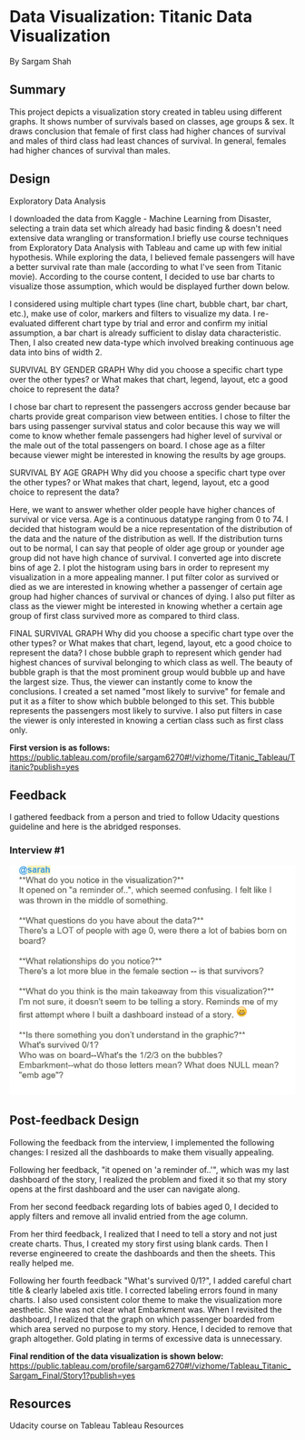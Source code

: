 


# Data Visualization: Titanic Data Visualization

By Sargam Shah 

## Summary

This project depicts a visualization story created in tableu using different graphs. It shows number of survivals based on classes, age groups & sex. It draws conclusion that female of first class had higher chances of survival and males of third class had least chances of survival. In general, females had higher chances of survival than males.

## Design

Exploratory Data Analysis 

I downloaded the data from Kaggle - Machine Learning from Disaster, selecting a train data set which already had basic finding & doesn't need extensive data wrangling or transformation.I briefly use course techniques from Exploratory Data Analysis with Tableau and came up with few initial hypothesis. While exploring the data, I believed female passengers will have a better survival rate than male (according to what I've seen from Titanic movie). According to the course content, I decided to use bar charts to visualize those assumption, which would be displayed further down below.
 
I considered using multiple chart types (line chart, bubble chart, bar chart, etc.), make use of color, markers and filters to visualize my data. I re-evaluated different chart type by trial and error and confirm my initial assumption, a bar chart is already sufficient to dislay data characteristic. Then, I also created new data-type which involved breaking continuous age data into bins of width 2. 

SURVIVAL BY GENDER GRAPH
Why did you choose a specific chart type over the other types? or What makes that chart, legend, layout, etc a good choice to represent the data?

I chose bar chart to represent the passengers accross gender because bar charts provide great comparison view between entities. I chose to filter the bars using passenger survival status and color because this way we will come to know whether female passengers had higher level of survival or the male out of the total passengers on board. I chose age as a filter because viewer might be interested in knowing the results by age groups.

SURVIVAL BY AGE GRAPH
Why did you choose a specific chart type over the other types? or What makes that chart, legend, layout, etc a good choice to represent the data?

Here, we want to answer whether older people have higher chances of survival or vice versa. Age is a continuous datatype ranging from 0 to 74. I decided that histogram would be a nice representation of the distribution of the data and the nature of the distribution as well. If the distribution turns out to be normal, I can say that people of older age group or younder age group did not have high chance of survival. 
I converted age into discrete bins of age 2. I plot the histogram using bars in order to represent my visualization in a more appealing manner. I put filter color as survived or died as we are interested in knowing whether a passenger of certain age group had higher chances of survival or chances of dying. 
I also put filter as class as the viewer might be interested in knowing whether a certain age group of first class survived more as compared to third class. 

FINAL SURVIVAL GRAPH
Why did you choose a specific chart type over the other types? or What makes that chart, legend, layout, etc a good choice to represent the data?
I chose bubble graph to represent which gender had highest chances of survival belonging to which class as well. The beauty of bubble graph is that the most prominent group would bubble up and have the largest size. Thus, the viewer can instantly come to know the conclusions. I created a set named "most likely to survive" for female and put it as a filter to show which bubble belonged to this set. This bubble represents the passengers most likely to survive. I also put filters in case the viewer is only interested in knowing a certian class such as first class only.


**First version is as follows:**
https://public.tableau.com/profile/sargam6270#!/vizhome/Titanic_Tableau/Titanic?publish=yes

## Feedback
I gathered feedback from a person and tried to follow Udacity questions guideline and here is the abridged responses.
### Interview #1
![alt text](https://github.com/Sargam5360/Tableau-Story/blob/master/ii.png)
 
## Post-feedback Design

Following the feedback from the interview, I implemented the following changes:
I resized all the dashboards to make them visually appealing.

Following her feedback, "it opened on 'a reminder of..'", which was my last dashboard of the story, 
I realized the problem and fixed it so that my story opens at the first dashboard and the user can navigate along. 

From her second feedback regarding lots of babies aged 0, 
I decided to apply filters and remove all invalid entried from the age column. 

From her third feedback, 
I realized that I need to tell a story and not just create charts. Thus, I created my story first using blank cards.
Then I reverse engineered to create the dashboards and then the sheets. This really helped me.

Following her fourth feedback "What's survived 0/1?", 
I added careful chart title & clearly labeled axis title.
I corrected labeling errors found in many charts.
I also used consistent color theme to make the visualization more aesthetic.
She was not clear what Embarkment was. When I revisited the dashboard, I realized that the graph on which passenger boarded from which area served no purpose to my story. Hence, I decided to remove that graph altogether. Gold plating in terms of excessive data is unnecessary.

**Final rendition of the data visualization is shown below:**
https://public.tableau.com/profile/sargam6270#!/vizhome/Tableau_Titanic_Sargam_Final/Story1?publish=yes

## Resources
Udacity course on Tableau 
Tableau Resources

 
 
 
